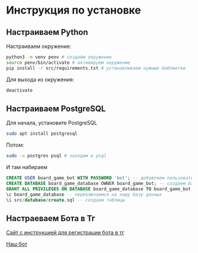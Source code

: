 # Инструкция по установке

## Настраиваем Python
Настраиваем окружение:
```bash
python3 -m venv penv # создаём окружение
source penv/bin/activate # активируем окружение
pip install -r src/requirements.txt # устанавливаем нужные библиотки
```
Для выхода из окружения:
```bash
deactivate 
```
## Настраиваем PostgreSQL
Для начала, установите PostgreSQL
```bash
sudo apt install postgresql
```

Потом:
```bash
sudo -u postgres psql # заходим в psql
```
И там набираем
```sql
CREATE USER board_game_bot WITH PASSWORD 'bot'; -- добовляем пользователя
CREATE DATABASE board_game_database OWNER board_game_bot; -- создаем базу данных
GRANT ALL PRIVILEGES ON DATABASE board_game_database TO board_game_bot; -- даем все привилегии
\c board_game_database -- переключаемся на нашу базу данных
\i src/database/create.sql -- создаем таблицы
```
## Настраеваем Бота в Тг
[Сайт с инструкцией для регистрации бота в тг](https://ibot.by/info/base/token/)

[Наш бот](https://t.me/BoardGameManagerBot)
